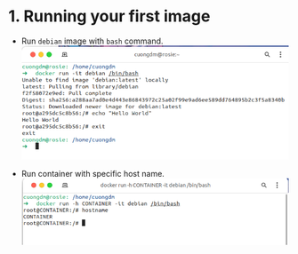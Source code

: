 # 1. Running your first image
* Run `debian` image with `bash` command.
  ![](img/01.png)

* Run container with specific host name.
  ![](img/02.png)

